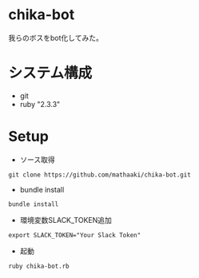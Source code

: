 # chika-bot
我らのボスをbot化してみた。

# システム構成
* git
* ruby "2.3.3"

# Setup
* ソース取得
```
git clone https://github.com/mathaaki/chika-bot.git
```

* bundle install
```
bundle install
```

* 環境変数SLACK_TOKEN追加
```
export SLACK_TOKEN="Your Slack Token"
```

* 起動
```
ruby chika-bot.rb
```

